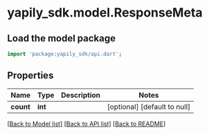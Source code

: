 # yapily_sdk.model.ResponseMeta

## Load the model package
```dart
import 'package:yapily_sdk/api.dart';
```

## Properties
Name | Type | Description | Notes
------------ | ------------- | ------------- | -------------
**count** | **int** |  | [optional] [default to null]

[[Back to Model list]](../README.md#documentation-for-models) [[Back to API list]](../README.md#documentation-for-api-endpoints) [[Back to README]](../README.md)


